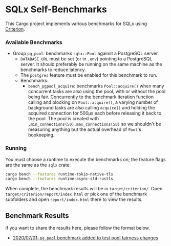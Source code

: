 SQLx Self-Benchmarks
====================

This Cargo project implements various benchmarks for SQLx using
[Criterion](https://crates.io/crates/criterion).

### Available Benchmarks

* Group `pg_pool`: benchmarks `sqlx::Pool` against a PostgreSQL server.
    * `DATABASE_URL` must be set (or in `.env`) pointing to a PostgreSQL server. 
    It should preferably be running on the same machine as the benchmarks to reduce latency. 
    * The `postgres` feature must be enabled for this benchmark to run.
    * Benchmarks:
        * `bench_pgpool_acquire`: benchmarks `Pool::acquire()` when many concurrent tasks are also using
        the pool, with or without the pool being fair. Concurrently to the benchmark iteration
        function calling and blocking on `Pool::acquire()`, a varying number of background tasks are
        also calling `acquire()` and holding the acquired connection for 500µs each before releasing
        it back to the pool. The pool is created with `.min_connections(50).max_connections(50)` so we shouldn't
        be measuring anything but the actual overhead of `Pool`'s bookeeping.

### Running

You must choose a runtime to execute the benchmarks on; the feature flags are the same as the `sqlx` crate:

```bash
cargo bench --features runtime-tokio-native-tls
cargo bench --features runtime-async-std-rustls
```

When complete, the benchmark results will be in `target/criterion/`. 
Open `target/criterion/report/index.html` or pick one of the benchmark subfolders and open
`report/index.html` there to view the results.

Benchmark Results
-------

If you want to share the results here, please follow the format below.

* [2020/07/01: `pg_pool` benchmark added to test pool fairness changes](results/2020-07-01-bench_pgpool_acquire/REPORT.md)
